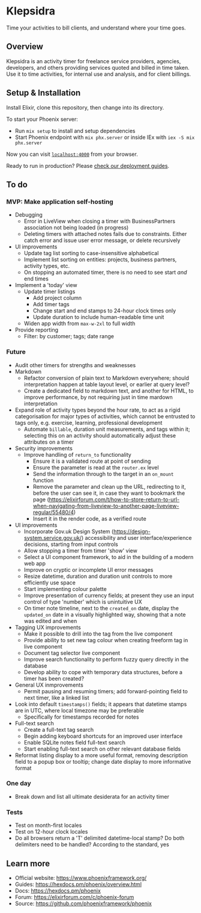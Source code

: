 # Klepsidra

Time your activities to bill clients, and understand where your time goes.

## Overview

Klepsidra is an activity timer for freelance service providers, agencies, developers, and others
providing services quoted and billed in time taken. Use it to time activities, for internal
use and analysis, and for client billings.

## Setup & Installation

Install Elixir, clone this repository, then change into its directory.

To start your Phoenix server:

* Run `mix setup` to install and setup dependencies
* Start Phoenix endpoint with `mix phx.server` or inside IEx with `iex -S mix phx.server`

Now you can visit [`localhost:4000`](http://localhost:4000) from your browser.

Ready to run in production? Please [check our deployment guides](https://hexdocs.pm/phoenix/deployment.html).

## To do

### MVP: Make application self-hosting

* Debugging
  * Error in LiveView when closing a timer with BusinessPartners association not being loaded (in progress)
  * Deleting timers with attached notes fails due to constraints. Either catch error and issue user error message, or delete recursively
* UI improvements
  * Update tag list sorting to case-insensitive alphabetical
  * Implement list sorting on entities: projects, business partners, activity types, etc.
  * On stopping an automated timer, there is no need to see start _and_ end times
* Implement a 'today' view
  * Update timer listings
    * Add project column
    * Add timer tags
    * Change start and end stamps to 24-hour clock times only
    * Update duration to include human-readable time unit
  * Widen app width from `max-w-2xl` to full width
* Provide reporting
  * Filter: by customer; tags; date range

### Future

* Audit other timers for strengths and weaknesses
* Markdown
  * Refactor conversion of plain text to Markdown everywhere; should interpretation happen at table layout level, or earlier at query level?
  * Create a dedicated field to markdown text, and another for HTML, to improve performance, by not requiring just in time mardown interpretation
* Expand role of activity types beyond the hour rate, to act as a rigid categorisation for major types of activities, which cannot be entrusted to tags only, e.g. exercise, learning, professional development
  * Automate `billable`, duration unit measurements, and tags within it; selecting this on an activity should automatically adjust these attributes on a timer
* Security improvements
  * Improve handling of `return_to` functionality
    * Ensure it is a validated route at point of sending
    * Ensure the parameter is read at the `router.ex` level
    * Send the information through to the target in an `on_mount` function
    * Remove the parameter and clean up the URL, redirecting to it, before the user can see it, in case they want to bookmark the page (https://elixirforum.com/t/how-to-store-return-to-url-when-navigating-from-liveview-to-another-page-liveview-regular/55480/4)
    * Insert it in the render code, as a verified route
* UI improvements
  * Incorporate Gov.uk Design System (https://design-system.service.gov.uk/) accessibility and user interface/experience decisions, starting from input controls
  * Allow stopping a timer from timer 'show' view
  * Select a UI component framework, to aid in the building of a modern web app
  * Improve on cryptic or incomplete UI error messages
  * Resize datetime, duration and duration unit controls to more efficiently use space
  * Start implementing colour palette
  * Improve presentation of currency fields; at present they use an input control of type 'number' which is unintuitive UX
  * On timer note timeline, next to the `created_on` date, display the `updated_on` date in a visually highlighted way, showing that a note was edited and when
* Tagging UX improvements
  * Make it possible to drill into the tag from the live component
  * Provide ability to set new tag colour when creating freeform tag in live component
  * Document tag selector live component
  * Improve search functionality to perform fuzzy query directly in the database
  * Develop ability to cope with temporary data structures, before a timer has been created?
* General UX inmprovements
  * Permit pausing and resuming timers; add forward-pointing field to next timer, like a linked list
* Look into default `timestamps()` fields; it appears that datetime stamps are in UTC, where local timezone may be preferable
  * Specifically for timestamps recorded for notes
* Full-text search
  * Create a full-text tag search
  * Begin adding keyboard shortcuts for an improved user interface
  * Enable SQLite notes field full-text search
  * Start enabling full-text search on other relevant database fields
* Reformat listing display to a more useful format, removing description field to a popup box or tooltip; change date display to more informative format

### One day

* Break down and list all ultimate desiderata for an activity timer

### Tests

* Test on month-first locales
* Test on 12-hour clock locales
* Do all browsers return a 'T' delimited datetime-local stamp? Do both delimiters need to be handled? According to the standard, yes

## Learn more

* Official website: https://www.phoenixframework.org/
* Guides: https://hexdocs.pm/phoenix/overview.html
* Docs: https://hexdocs.pm/phoenix
* Forum: https://elixirforum.com/c/phoenix-forum
* Source: https://github.com/phoenixframework/phoenix
